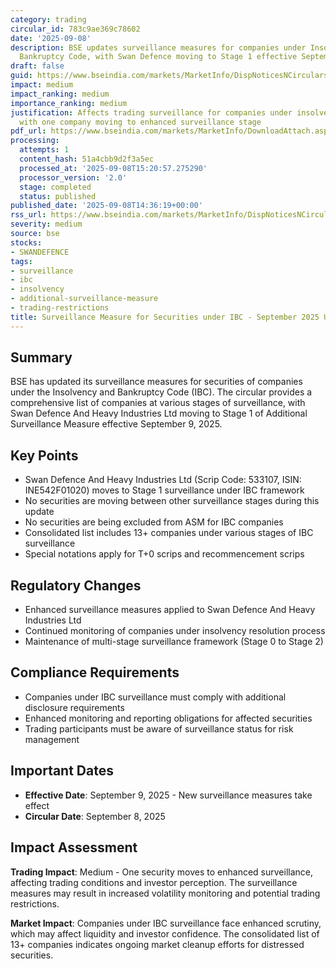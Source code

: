 ```yaml
---
category: trading
circular_id: 783c9ae369c78602
date: '2025-09-08'
description: BSE updates surveillance measures for companies under Insolvency and
  Bankruptcy Code, with Swan Defence moving to Stage 1 effective September 9, 2025.
draft: false
guid: https://www.bseindia.com/markets/MarketInfo/DispNoticesNCirculars.aspx?Noticeid={3EC454A4-707F-4352-8967-906E12B3F103}&noticeno=20250908-34&dt=09/08/2025&icount=34&totcount=37&flag=0
impact: medium
impact_ranking: medium
importance_ranking: medium
justification: Affects trading surveillance for companies under insolvency proceedings,
  with one company moving to enhanced surveillance stage
pdf_url: https://www.bseindia.com/markets/MarketInfo/DownloadAttach.aspx?id=20250908-34&attachedId=b46c8a79-1bfc-47c2-bb31-26f842bdf931
processing:
  attempts: 1
  content_hash: 51a4cbb9d2f3a5ec
  processed_at: '2025-09-08T15:20:57.275290'
  processor_version: '2.0'
  stage: completed
  status: published
published_date: '2025-09-08T14:36:19+00:00'
rss_url: https://www.bseindia.com/markets/MarketInfo/DispNoticesNCirculars.aspx?Noticeid={3EC454A4-707F-4352-8967-906E12B3F103}&noticeno=20250908-34&dt=09/08/2025&icount=34&totcount=37&flag=0
severity: medium
source: bse
stocks:
- SWANDEFENCE
tags:
- surveillance
- ibc
- insolvency
- additional-surveillance-measure
- trading-restrictions
title: Surveillance Measure for Securities under IBC - September 2025 Update
---
```


## Summary

BSE has updated its surveillance measures for securities of companies under the Insolvency and Bankruptcy Code (IBC). The circular provides a comprehensive list of companies at various stages of surveillance, with Swan Defence And Heavy Industries Ltd moving to Stage 1 of Additional Surveillance Measure effective September 9, 2025.

## Key Points

- Swan Defence And Heavy Industries Ltd (Scrip Code: 533107, ISIN: INE542F01020) moves to Stage 1 surveillance under IBC framework
- No securities are moving between other surveillance stages during this update
- No securities are being excluded from ASM for IBC companies
- Consolidated list includes 13+ companies under various stages of IBC surveillance
- Special notations apply for T+0 scrips and recommencement scrips

## Regulatory Changes

- Enhanced surveillance measures applied to Swan Defence And Heavy Industries Ltd
- Continued monitoring of companies under insolvency resolution process
- Maintenance of multi-stage surveillance framework (Stage 0 to Stage 2)

## Compliance Requirements

- Companies under IBC surveillance must comply with additional disclosure requirements
- Enhanced monitoring and reporting obligations for affected securities
- Trading participants must be aware of surveillance status for risk management

## Important Dates

- **Effective Date**: September 9, 2025 - New surveillance measures take effect
- **Circular Date**: September 8, 2025

## Impact Assessment

**Trading Impact**: Medium - One security moves to enhanced surveillance, affecting trading conditions and investor perception. The surveillance measures may result in increased volatility monitoring and potential trading restrictions.

**Market Impact**: Companies under IBC surveillance face enhanced scrutiny, which may affect liquidity and investor confidence. The consolidated list of 13+ companies indicates ongoing market cleanup efforts for distressed securities.